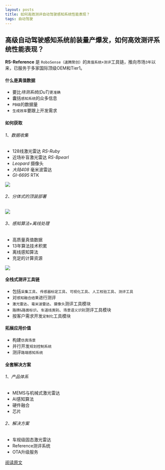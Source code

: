 ```yaml
---
layout: posts
title: 如何高效测评自动驾驶感知系统性能表现？
tags: 自动驾驶
---
```



## 高级自动驾驶感知系统前装量产爆发，如何高效测评系统性能表现？

**RS-Reference** 是 `RoboSense（速腾聚创）`的`真值系统+测评`工具链，推向市场`3年`以来，已服务于多家国际顶级OEM和Tier1。



#### 什么是真值数据

* 要比*待测系统(DuT)*`更准确`
* 囊括`感知系统`的众多信息
* `PB级`的数据量
* `生成效率`要跟上开发需求



#### 如何获取

###### 1、数据收集

* 128线激光雷达 *RS-Ruby*
* 近场补盲激光雷达 *RS-Bpearl*
* *Leopard* 摄像头
* *大陆408* 毫米波雷达
* *GI-6695* RTK

![](http://8.134.51.249/DailyRead/assets/images/0208-1.png)



###### 2、分体式的顶装部署

![](http://8.134.51.249/DailyRead/assets/images/0208-2.png)





###### 3、感知算法+离线处理

* 高质量真值数据
* 13年算法技术积累
* 离线感知算法
* 充足的计算资源

![](http://8.134.51.249/DailyRead/assets/images/0208-3.png)



#### 全栈式测评工具链

* 包括`采集工具`、`传感器标定工具`、`可视化工具`、`人工校验工具`、`测评工具`
* 对`感知融合结果`进行测评
* `激光雷达`、`毫米波雷达`、`摄像头`测评工具模块
* `路牌&路面标识`、`车道线类别`、`场景语义识别`测评工具模块
* 按客户需求开发`定制化`工具模块



#### 拓展应用价值

* 构建`仿真场景`
* 并行开发`规划控制系统`
* 测评`路端感知系统`



#### 全套解决方案

###### 1、产品体系

* MEMS与机械式激光雷达
* AI感知算法
* 硬件融合
* 芯片

###### 2、解决方案

* 车规级固态激光雷达
* Reference测评系统
* OTA升级服务



[阅读原文](https://mp.weixin.qq.com/s/2CJO6tatIPcIObxU4MCdgg)